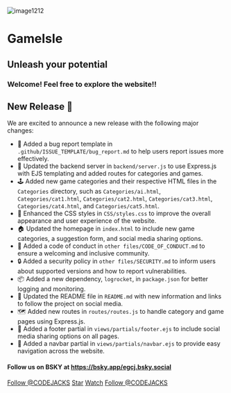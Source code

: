 ![image1212](https://github.com/user-attachments/assets/f506ecf8-28d2-4406-8e5d-d4925569f2a1)

# GameIsle
## Unleash your potential
### Welcome! Feel free to explore the website!!

## New Release 🚀
We are excited to announce a new release with the following major changes:

* 🐛 Added a bug report template in `.github/ISSUE_TEMPLATE/bug_report.md` to help users report issues more effectively.
* 🚀 Updated the backend server in `backend/server.js` to use Express.js with EJS templating and added routes for categories and games.
* 🕹️ Added new game categories and their respective HTML files in the `Categories` directory, such as `Categories/ai.html`, `Categories/cat1.html`, `Categories/cat2.html`, `Categories/cat3.html`, `Categories/cat4.html`, and `Categories/cat5.html`.
* 🎨 Enhanced the CSS styles in `CSS/styles.css` to improve the overall appearance and user experience of the website.
* 🏠 Updated the homepage in `index.html` to include new game categories, a suggestion form, and social media sharing options.
* 📜 Added a code of conduct in `other files/CODE_OF_CONDUCT.md` to ensure a welcoming and inclusive community.
* 🔒 Added a security policy in `other files/SECURITY.md` to inform users about supported versions and how to report vulnerabilities.
* 📦 Added a new dependency, `logrocket`, in `package.json` for better logging and monitoring.
* 📝 Updated the README file in `README.md` with new information and links to follow the project on social media.
* 🗺️ Added new routes in `routes/routes.js` to handle category and game pages using Express.js.
* 🦺 Added a footer partial in `views/partials/footer.ejs` to include social media sharing options on all pages.
* 🧭 Added a navbar partial in `views/partials/navbar.ejs` to provide easy navigation across the website.

#### Follow us on BSKY at https://bsky.app/egcj.bsky.social
<a class="github-button" href="https://github.com/CODEJACKS" data-color-scheme="no-preference: light; light: light; dark: dark;" data-size="large" aria-label="Follow @CODEJACKS on GitHub">Follow @CODEJACKS</a>
<a class="github-button" href="https://github.com/CODEJACKS/GameIsle" data-color-scheme="no-preference: light; light: light; dark: dark;" data-icon="octicon-star" data-size="large" aria-label="Star CODEJACKS/GameIsle on GitHub">Star</a>
<a class="github-button" href="https://github.com/CODEJACKS/GameIsle/subscription" data-color-scheme="no-preference: light; light: light; dark: dark;" data-icon="octicon-eye" data-size="large" aria-label="Watch CODEJACKS/GameIsle on GitHub">Watch</a>
<a class="github-button" href="https://github.com/CODEJACKS" data-color-scheme="no-preference: light; light: light; dark: dark;" data-size="large" aria-label="Follow @CODEJACKS on GitHub">Follow @CODEJACKS</a>
